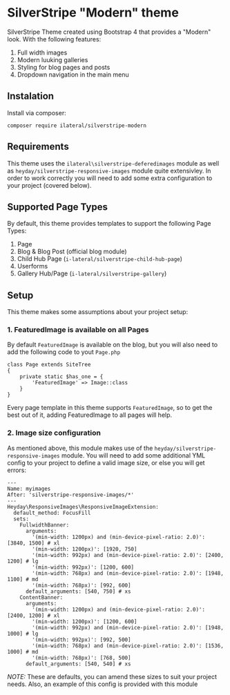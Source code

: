 # SilverStripe "Modern" theme

SilverStripe Theme created using Bootstrap 4 that provides a "Modern" look.
With the following features:

1. Full width images
2. Modern luuking galleries
3. Styling for blog pages and posts
4. Dropdown navigation in the main menu

## Instalation

Install via composer:

    composer require ilateral/silverstripe-modern

## Requirements

This theme uses the `ilateral\silverstripe-deferedimages` module as well as `heyday/silverstripe-responsive-images` module
quite extensivley. In order to work correctly you will need to add some extra configuration to your project (covered below).

## Supported Page Types

By default, this theme provides templates to support the following Page Types:

1. Page
2. Blog & Blog Post (official blog module)
3. Child Hub Page (`i-lateral/silverstripe-child-hub-page`)
4. Userforms
5. Gallery Hub/Page (`i-lateral/silverstripe-gallery`)

## Setup

This theme makes some assumptions about your project setup:

### 1. FeaturedImage is available on all Pages

By default `FeaturedImage` is available on the blog, but you will also need to add the following code to yout `Page.php`

```
class Page extends SiteTree
{
    private static $has_one = {
        'FeaturedImage' => Image::class
    }
}
```

Every page template in this theme supports `FeaturedImage`, so to get the best out of it, adding FeaturedImage to all pages will help.

### 2. Image size configuration

As mentioned above, this module makes use of the `heyday/silverstripe-responsive-images` module. You will need to add some additional
YML config to your project to define a valid image size, or else you will get errors:

```
---
Name: myimages
After: 'silverstripe-responsive-images/*'
---
Heyday\ResponsiveImages\ResponsiveImageExtension:
  default_method: FocusFill
  sets:
    FullwidthBanner:
      arguments:
        '(min-width: 1200px) and (min-device-pixel-ratio: 2.0)': [3840, 1500] # xl
        '(min-width: 1200px)': [1920, 750]
        '(min-width: 992px) and (min-device-pixel-ratio: 2.0)': [2400, 1200] # lg
        '(min-width: 992px)': [1200, 600]
        '(min-width: 768px) and (min-device-pixel-ratio: 2.0)': [1948, 1100] # md
        '(min-width: 768px)': [992, 600]
      default_arguments: [540, 750] # xs
    ContentBanner:
      arguments:
        '(min-width: 1200px) and (min-device-pixel-ratio: 2.0)': [2400, 1200] # xl
        '(min-width: 1200px)': [1200, 600]
        '(min-width: 992px) and (min-device-pixel-ratio: 2.0)': [1948, 1000] # lg
        '(min-width: 992px)': [992, 500]
        '(min-width: 768px) and (min-device-pixel-ratio: 2.0)': [1536, 1000] # md
        '(min-width: 768px)': [768, 500]
      default_arguments: [540, 540] # xs
```

*NOTE:* These are defaults, you can amend these sizes to suit your project needs. Also, an example
of this config is provided with this module
